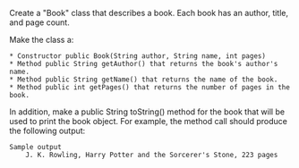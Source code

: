 Create a "Book" class that describes a book. Each book has an author, title, and page count.

Make the class a:

    * Constructor public Book(String author, String name, int pages)
    * Method public String getAuthor() that returns the book's author's name.
    * Method public String getName() that returns the name of the book.
    * Method public int getPages() that returns the number of pages in the book.

In addition, make a public String toString() method for the book that will be used to print the book object. For example, the method call should produce the following output:

    Sample output
        J. K. Rowling, Harry Potter and the Sorcerer's Stone, 223 pages